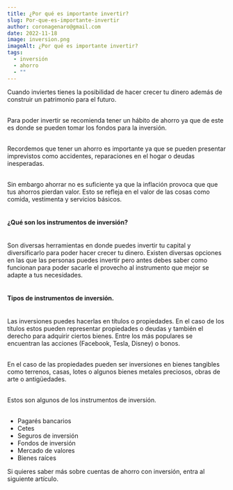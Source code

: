 ```yaml
---
title: ¿Por qué es importante invertir?
slug: Por-que-es-importante-invertir
author: coronagenaro@gmail.com
date: 2022-11-18
image: inversion.png
imageAlt: ¿Por qué es importante invertir?
tags:
  - inversión
  - ahorro
  - ""
---
```

C﻿uando inviertes tienes la posibilidad de hacer crecer tu dinero además de construir un patrimonio para el futuro.<br/><br/>

P﻿ara poder invertir se recomienda tener un hábito de ahorro ya que de este es donde se pueden tomar los fondos para la inversión.<br/><br/>

R﻿ecordemos que tener un ahorro es importante ya que se pueden presentar imprevistos como accidentes, reparaciones en el hogar o deudas inesperadas.<br/><br/>

S﻿in embargo ahorrar no es suficiente ya que la inflación provoca que que tus ahorros pierdan valor. Esto se refleja en el valor de las cosas como comida, vestimenta y servicios básicos.<br/><br/>

#### **¿Qué son los instrumentos de inversión?<br/><br/>**

Son diversas herramientas en donde puedes invertir tu capital y diversificarlo para poder hacer crecer tu dinero. Existen diversas opciones en las que las personas puedes invertir pero antes debes saber como funcionan para poder sacarle el provecho al instrumento que mejor se adapte a tus necesidades.<br/><br/>

#### **Tipos de instrumentos de inversión.<br/><br/>**

Las inversiones puedes hacerlas en títulos o propiedades. En el caso de los títulos estos pueden representar propiedades o deudas y también el derecho para adquirir ciertos bienes. Entre los más populares se encuentran las acciones (Facebook, Tesla, Disney) o bonos.<br/><br/>

E﻿n el caso de las propiedades pueden ser inversiones en bienes tangibles como terrenos, casas, lotes o algunos bienes metales preciosos, obras de arte o antigüedades.<br/><br/>

E﻿stos son algunos de los instrumentos de inversión.<br/><br/>

* P﻿agarés bancarios
* C﻿etes
* S﻿eguros de inversión
* F﻿ondos de inversión
* M﻿ercado de valores
* B﻿ienes raíces

S﻿i quieres saber más sobre cuentas de ahorro con inversión, entra al siguiente artículo.